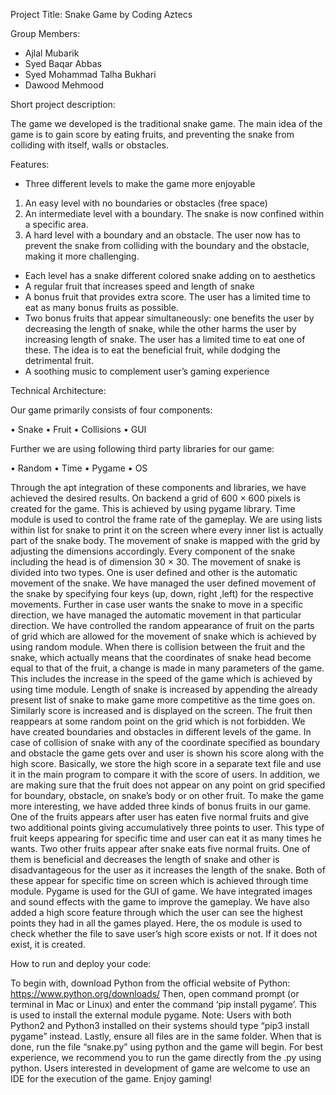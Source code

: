 Project Title:   Snake Game by Coding Aztecs

Group Members:

-	Ajlal Mubarik
-	Syed Baqar Abbas
-	Syed Mohammad Talha Bukhari 
-	Dawood Mehmood

Short project description:

The game we developed is the traditional snake game. The main idea of the game is to gain score by eating fruits, and preventing the snake from colliding with itself, walls or obstacles.

Features:

-	Three different levels to make the game more enjoyable
1.	An easy level with no boundaries or obstacles (free space)
2.	An intermediate level with a boundary. The snake is now confined within a specific area.
3.	A hard level with a boundary and an obstacle. The user now has to prevent the snake from colliding with the boundary and the obstacle, making it more challenging.
-	Each level has a snake different colored snake adding on to aesthetics
-	A regular fruit that increases speed and length of snake
-	A bonus fruit that provides extra score. The user has a limited time to eat as many bonus fruits as possible. 
-	Two bonus fruits that appear simultaneously: one benefits the user by decreasing the length of snake, while the other harms the user by increasing length of snake. The user has a limited time to eat one of these. The idea is to eat the beneficial fruit, while dodging the detrimental fruit.
-	A soothing music to complement user’s gaming experience

Technical Architecture:

Our game primarily consists of four components:

•	Snake
•	Fruit
•	Collisions
•	GUI

Further we are using following third party libraries for our game:

•	Random
•	Time
•	Pygame
•	OS

Through the apt integration of these components and libraries, we have achieved the desired results. On backend a grid of 600 × 600 pixels is created for the game. This is achieved by using pygame library. Time module is used to control the frame rate of the gameplay. We are using lists within list for snake to print it on the screen where every inner list is actually part of the snake body. The movement of snake is mapped with the grid by adjusting the dimensions accordingly. Every component of the snake including the head is of dimension 30 × 30. The movement of snake is divided into two types. One is user defined and other is the automatic movement of the snake. We have managed the user defined movement of the snake by specifying four keys (up, down, right ,left) for the respective movements. Further in case user wants the snake to move in a specific direction, we have managed the automatic movement in that particular direction. We have controlled the random appearance of fruit on the parts of grid which are allowed for the movement of snake which is achieved by using random module. When there is collision between the fruit and the snake, which actually means that the coordinates of snake head become equal to that of the fruit, a change is made in many parameters of the game. This includes the increase in the speed of the game which is achieved by using time module. Length of snake is increased by appending the already present list of snake to make game more competitive as the time goes on. Similarly score is increased and is displayed on the screen. The fruit then reappears at some random point on the grid which is not forbidden. We have created boundaries and obstacles in different levels of the game. In case of collision of snake with any of the coordinate specified as boundary and obstacle the game gets over and user is shown his score along with the high score. Basically, we store the high score in a separate text file and use it in the main program to compare it with the score of users. In addition, we are making sure that the fruit does not appear on any point on grid specified for boundary, obstacle, on snake’s body or on other fruit. To make the game more interesting, we have added three kinds of bonus fruits in our game. One of the fruits appears after user has eaten five normal fruits and give two additional points giving accumulatively three points to user. This type of fruit keeps appearing for specific time and user can eat it as many times he wants. Two other fruits appear after snake eats five normal fruits. One of them is beneficial and decreases the length of snake and other is disadvantageous for the user as it increases the length of the snake. Both of these appear for specific time on screen which is achieved through time module. Pygame is used for the GUI of game. We have integrated images and sound effects with the game to improve the gameplay. We have also added a high score feature through which the user can see the highest points they had in all the games played. Here, the os module is used to check whether the file to save user’s high score exists or not. If it does not exist, it is created.


How to run and deploy your code:

To begin with, download Python from the official website of Python: https://www.python.org/downloads/ 
Then, open command prompt (or terminal in Mac or Linux) and enter the command ‘pip install pygame’. This is used to install the external module pygame.
Note: Users with both Python2 and Python3 installed on their systems should type “pip3 install pygame” instead. 
Lastly, ensure all files are in the same folder. When that is done, run the file “snake.py” using python and the game will begin. For best experience, we recommend you to run the game directly from the .py using python. Users interested in development of game are welcome to use an IDE for the execution of the game. Enjoy gaming!
